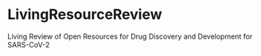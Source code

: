 # LivingResourceReview
Living Review of Open Resources for Drug Discovery and Development for SARS-CoV-2 
